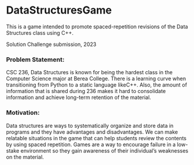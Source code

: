 # DataStructuresGame

This is a game intended to promote spaced-repetition revisions of the Data Structures class using C++. 

Solution Challenge submission, 2023 

### Problem Statement: 
CSC 236, Data Structures is known for being the hardest class in the Computer Science major at Berea College. There is a learning curve when transitioning from Python to a static language likeC++. Also, the amount of information that is shared during 236 makes it hard to consolidate information and achieve long-term retention of the material. 

### Motivation:
Data structures are ways to systematically organize and store data in programs and they have advantages and disadvantages. We can make relatable situations in the game that can help students review the contents by using spaced repetition. Games are a way to encourage failure in a low-stake environment so they gain awareness of their individual’s weaknesses on the material. 
